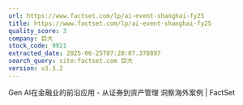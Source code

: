 ```yaml
---
url: https://www.factset.com/lp/ai-event-shanghai-fy25
title: https://www.factset.com/lp/ai-event-shanghai-fy25
quality_score: 3
company: 巨大
stock_code: 9921
extracted_date: 2025-06-25T07:20:07.378897
search_query: site:factset.com 巨大
version: v3.3.2
---
```


Gen AI在金融业的前沿应用 - 从证券到资产管理 洞察海外案例 | FactSet
 